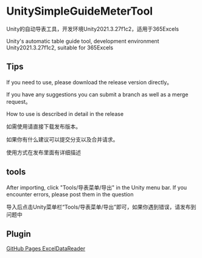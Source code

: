 # UnitySimpleGuideMeterTool
Unity的自动导表工具，开发环境Unity2021.3.27f1c2，适用于365Excels

Unity's automatic table guide tool, development environment Unity2021.3.27f1c2, suitable for 365Excels

## Tips
If you need to use, please download the release version directly。

If you have any suggestions you can submit a branch as well as a merge request。

How to use is described in detail in the release


如需使用请直接下载发布版本。

如果你有什么建议可以提交分支以及合并请求。

使用方式在发布里面有详细描述

## tools
After importing, click "Tools/导表菜单/导出" in the Unity menu bar. If you encounter errors, please post them in the question

导入后点击Unity菜单栏“Tools/导表菜单/导出”即可，如果你遇到错误，请发布到问题中

## Plugin
[GitHub Pages ExcelDataReader](https://github.com/ExcelDataReader/ExcelDataReader)
